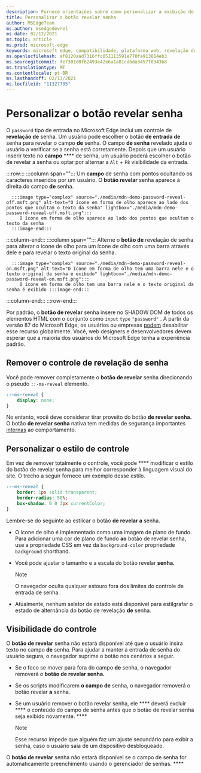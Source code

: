 ```yaml
---
description: Fornece orientações sobre como personalizar a exibição do botão revelar senha
title: Personalizar o botão revelar senha
author: MSEdgeTeam
ms.author: msedgedevrel
ms.date: 02/12/2021
ms.topic: article
ms.prod: microsoft-edge
keywords: microsoft edge, compatibilidade, plataforma web, revelação de senha, ícone de olho
ms.openlocfilehash: af8120aad7316ffc051113591e770fa913814eb3
ms.sourcegitcommit: fe7301d0f62493e42e6a1a81cdbda3457f0343b8
ms.translationtype: MT
ms.contentlocale: pt-BR
ms.lasthandoff: 02/13/2021
ms.locfileid: "11327705"
---
```

# Personalizar o botão revelar senha  

O `password` tipo de entrada no Microsoft Edge inclui um controle de **revelação de** senha.  Um usuário pode escolher o botão **de entrada de** senha para revelar o campo **de** senha.  O campo **de senha** revelado ajuda o usuário a verificar se a senha está corretamente.  Depois que um usuário inserir texto no **campo** **** de senha, um usuário poderá escolher o botão de revelar a senha ou optar por alternar a `Alt` + `F8` visibilidade da entrada.  

:::row:::
   :::column span="":::
      Um **campo** de senha com pontos ocultando os caracteres inseridos por um usuário.  O **botão revelar** senha aparece à direita do campo **de** senha.
      
      :::image type="complex" source="./media/mdn-demo-password-reveal-off.msft.png" alt-text="O ícone em forma de olho aparece ao lado dos pontos que ocultam o texto da senha" lightbox="./media/mdn-demo-password-reveal-off.msft.png":::
         O ícone em forma de olho aparece ao lado dos pontos que ocultam o texto da senha  
      :::image-end:::  
   :::column-end:::
   :::column span="":::
      Alterne o **botão de** revelação de senha para alterar o ícone de olho para um ícone de olho com uma barra através dele e para revelar o texto original da senha.  
      
      :::image type="complex" source="./media/mdn-demo-password-reveal-on.msft.png" alt-text="O ícone em forma de olho tem uma barra nele e o texto original da senha é exibido" lightbox="./media/mdn-demo-password-reveal-on.msft.png":::
         O ícone em forma de olho tem uma barra nele e o texto original da senha é exibido :::image-end:::  
   :::column-end:::
:::row-end:::  

Por padrão, o **botão de revelar** senha insere no SHADOW DOM de todos os elementos HTML com o conjunto como `input` `type` `"password"` .  A partir da versão 87 do Microsoft Edge, os usuários ou empresas [podem][DeployedgeMicrosoftEdgePoliciesPasswordrevealenabled] desabilitar esse recurso globalmente.  Você, web designers e desenvolvedores devem esperar que a maioria dos usuários do Microsoft Edge tenha a experiência padrão.  

## Remover o controle de revelação de senha  

Você pode remover completamente o **botão de revelar** senha direcionando o pseudo `::-ms-reveal` elemento.  

```css
::-ms-reveal {
    display: none;
}
```  

No entanto, você deve considerar tirar proveito do botão **de revelar senha.**  O botão **de revelar senha** nativa tem medidas de segurança importantes [internas](#visibility-of-the-control) ao comportamento.  

## Personalizar o estilo de controle  

Em vez de remover totalmente o controle, você pode **** modificar o estilo do botão de revelar senha para melhor corresponder à linguagem visual do site.  O trecho a seguir fornece um exemplo desse estilo.  

```css
::-ms-reveal {
    border: 1px solid transparent;
    border-radius: 50%;
    box-shadow: 0 0 3px currentColor;
}
```  

Lembre-se do seguinte ao estilcar o botão **de revelar a** senha.  

*   O ícone de olho é implementado como uma imagem de plano de fundo.  Para adicionar uma cor de plano de fundo **ao** botão de revelar senha, use a propriedade CSS em vez da `background-color` propriedade `background` shorthand.  
*   Você pode ajustar o tamanho e a escala do botão revelar **senha.**  
    
    > [!NOTE]
    >O navegador oculta qualquer estouro fora dos limites do controle de entrada de senha.  
    
*   Atualmente, nenhum seletor de estado está disponível para estilgrafar o estado de alternância do botão de revelação **de** senha.  
    
## Visibilidade do controle  

O **botão de revelar** senha não estará disponível até que o usuário insira texto no campo **de** senha.  Para ajudar a manter a entrada de senha do usuário segura, o navegador suprime o botão nos cenários a seguir.

*   Se o foco se mover para fora do campo **de** senha, o navegador removerá o **botão de revelar senha.**  
*   Se os scripts modificarem **o campo de** senha, o navegador removerá o botão revelar **a** senha.  
*   Se um usuário remover o botão revelar senha, ele **** deverá excluir **** o conteúdo do campo de senha antes que o botão de revelar senha seja exibido novamente. ****  
    
    > [!NOTE]
    > Esse recurso impede que alguém faz um ajuste secundário para exibir a senha, caso o usuário saia de um dispositivo desbloqueado.
    
O **botão de revelar** senha não estará disponível se o campo de senha for automaticamente preenchimento usando o gerenciador de senhas. ****  

<!-- links -->  

[DeployedgeMicrosoftEdgePoliciesPasswordrevealenabled]: /deployedge/microsoft-edge-policies#passwordrevealenabled "PasswordRevealEnabled - Microsoft Edge - Políticas | Microsoft Docs"  
